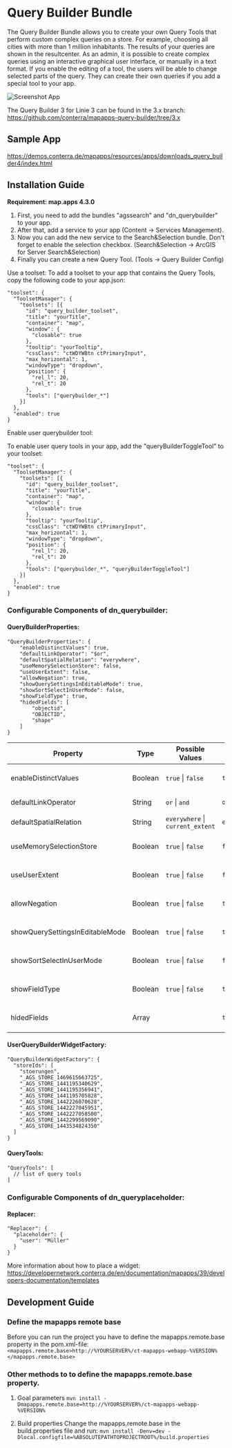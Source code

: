 # Query Builder Bundle
The Query Builder Bundle allows you to create your own Query Tools that perform custom complex queries on a store. For example, choosing all cities with more than 1 million inhabitants. The results of your queries are shown in the resultcenter. As an admin, it is possible to create complex queries using an interactive graphical user interface, or manually in a text format. If you enable the editing of a tool, the users will be able to change selected parts of the query. They can create their own queries if you add a special tool to your app.

![Screenshot App](https://github.com/conterra/mapapps-query-builder/blob/master/screenshot.JPG)

The Query Builder 3 for Linie 3 can be found in the 3.x branch:
https://github.com/conterra/mapapps-query-builder/tree/3.x

## Sample App
https://demos.conterra.de/mapapps/resources/apps/downloads_query_builder4/index.html

## Installation Guide
**Requirement: map.apps 4.3.0**

1. First, you need to add the bundles "agssearch" and "dn_querybuilder" to your app.
2. After that, add a service to your app (Content -> Services Management).
3. Now you can add the new service to the Search&Selection bundle. Don't forget to enable the selection checkbox. (Search&Selection -> ArcGIS for Server Search&Selection)
4. Finally you can create a new Query Tool. (Tools -> Query Builder Config)

Use a toolset:
To add a toolset to your app that contains the Query Tools, copy the following code to your app.json:
```
"toolset": {
  "ToolsetManager": {
    "toolsets": [{
      "id": "query_builder_toolset",
      "title": "yourTitle",
      "container": "map",
      "window": {
        "closable": true
      },
      "tooltip": "yourTooltip",
      "cssClass": "ctWDYWBtn ctPrimaryInput",
      "max_horizontal": 1,
      "windowType": "dropdown",
      "position": {
        "rel_l": 20,
        "rel_t": 20
      },
      "tools": ["querybuilder_*"]
    }]
  },
  "enabled": true
}
```

Enable user querybuilder tool:

To enable user query tools in your app, add the "queryBuilderToggleTool" to your toolset:
```
"toolset": {
  "ToolsetManager": {
    "toolsets": [{
      "id": "query_builder_toolset",
      "title": "yourTitle",
      "container": "map",
      "window": {
        "closable": true
      },
      "tooltip": "yourTooltip",
      "cssClass": "ctWDYWBtn ctPrimaryInput",
      "max_horizontal": 1,
      "windowType": "dropdown",
      "position": {
        "rel_l": 20,
        "rel_t": 20
      },
      "tools": ["querybuilder_*", "queryBuilderToggleTool"]
    }]
  },
  "enabled": true
}
```

### Configurable Components of dn_querybuilder:

#### QueryBuilderProperties:
```
"QueryBuilderProperties": {
    "enableDistinctValues": true,
    "defaultLinkOperator": "$or",
    "defaultSpatialRelation": "everywhere",
    "useMemorySelectionStore": false,
    "useUserExtent": false,
    "allowNegation": true,
    "showQuerySettingsInEditableMode": true,
    "showSortSelectInUserMode": false,
    "showFieldType": true,
    "hidedFields": [
        "objectid",
        "OBJECTID",
        "shape"
    ]
}
```

| Property                        | Type    | Possible Values                                                       | Default                     | Description                                                                                                                            |
|---------------------------------|---------|-----------------------------------------------------------------------|-----------------------------|----------------------------------------------------------------------------------------------------------------------------------------|
| enableDistinctValues            | Boolean | ```true``` &#124; ```false```                                         | ```true```                  | Distinct values are queried by the service.                                                                                            |
| defaultLinkOperator             | String  | ```or``` &#124; ```and```                                             | ```or```                    | Defines the default link operator.                                                                                                     |
| defaultSpatialRelation          | String  | ```everywhere``` &#124; ```current_extent```                          | ```everywhere```            | Defines the default spatial relation.                                                                                                  |
| useMemorySelectionStore         | Boolean | ```true``` &#124; ```false```                                         | ```false```                 | Use MemorySelectionStore to save the results.                                                                                          |
| useUserExtent                   | Boolean | ```true``` &#124; ```false```                                         | ```false```                 | Use the current user extent to filter predefined queries.                                                                              |
| allowNegation                   | Boolean | ```true``` &#124; ```false```                                         | ```true```                  | Allows the user to negate the different parts of the queries.                                                                          |
| showQuerySettingsInEditableMode | Boolean | ```true``` &#124; ```false```                                         | ```true```                  | Show or hide the query settings for editable queries.                                                                                  |
| showSortSelectInUserMode        | Boolean | ```true``` &#124; ```false```                                         | ```false```                 | Show or hide the sort field select in user mode.                                                                                       |
| showFieldType                   | Boolean | ```true``` &#124; ```false```                                         | ```true```                  | Show or hide the field type after the field name                                                                                       |
| hidedFields                     | Array   |                                                                       | ```true```                  | Names of fields that should be hided in the field select                                                                               |

#### UserQueryBuilderWidgetFactory:
```
"QueryBuilderWidgetFactory": {
  "storeIds": [
    "stoerungen",
    "_AGS_STORE_1469615663725",
    "_AGS_STORE_1441195340629",
    "_AGS_STORE_1441195356941",
    "_AGS_STORE_1441195705828",
    "_AGS_STORE_1442226070628",
    "_AGS_STORE_1442227045951",
    "_AGS_STORE_1442227058500",
    "_AGS_STORE_1442299569090",
    "_AGS_STORE_1443534824350"
  ]
}
```

#### QueryTools:
```
"QueryTools": [
  // list of query tools
]
```

### Configurable Components of dn_queryplaceholder:

#### Replacer:
```
"Replacer": {
  "placeholder": {
    "user": "Müller"
  }
}
```

More information about how to place a widget:
https://developernetwork.conterra.de/en/documentation/mapapps/39/developers-documentation/templates

## Development Guide
### Define the mapapps remote base
Before you can run the project you have to define the mapapps.remote.base property in the pom.xml-file:
`<mapapps.remote.base>http://%YOURSERVER%/ct-mapapps-webapp-%VERSION%</mapapps.remote.base>`

### Other methods to to define the mapapps.remote.base property.
1. Goal parameters
`mvn install -Dmapapps.remote.base=http://%YOURSERVER%/ct-mapapps-webapp-%VERSION%`

2. Build properties
Change the mapapps.remote.base in the build.properties file and run:
`mvn install -Denv=dev -Dlocal.configfile=%ABSOLUTEPATHTOPROJECTROOT%/build.properties`
